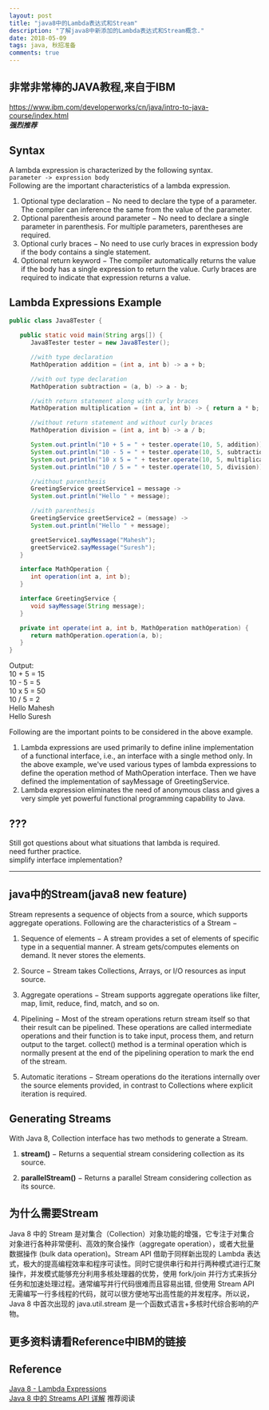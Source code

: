 ```yaml
---
layout: post
title: "java8中的Lambda表达式和Stream"
description: "了解java8中新添加的Lambda表达式和Stream概念."
date: 2018-05-09
tags: java, 秋招准备
comments: true
---
```


## 非常非常棒的JAVA教程,来自于IBM
https://www.ibm.com/developerworks/cn/java/intro-to-java-course/index.html  
***强烈推荐***

## Syntax
A lambda expression is characterized by the following syntax.  
`parameter -> expression body`  
Following are the important characteristics of a lambda expression.  
1. Optional type declaration − No need to declare the type of a parameter. The compiler can inference the same from the value of the parameter.
2. Optional parenthesis around parameter − No need to declare a single parameter in parenthesis. For multiple parameters, parentheses are required.  
3. Optional curly braces − No need to use curly braces in expression body if the body contains a single statement.
4. Optional return keyword − The compiler automatically returns the value if the body has a single expression to return the value. Curly braces are required to indicate that expression returns a value.

## Lambda Expressions Example
```java
public class Java8Tester {

   public static void main(String args[]) {
      Java8Tester tester = new Java8Tester();

      //with type declaration
      MathOperation addition = (int a, int b) -> a + b;

      //with out type declaration
      MathOperation subtraction = (a, b) -> a - b;

      //with return statement along with curly braces
      MathOperation multiplication = (int a, int b) -> { return a * b; };

      //without return statement and without curly braces
      MathOperation division = (int a, int b) -> a / b;

      System.out.println("10 + 5 = " + tester.operate(10, 5, addition));
      System.out.println("10 - 5 = " + tester.operate(10, 5, subtraction));
      System.out.println("10 x 5 = " + tester.operate(10, 5, multiplication));
      System.out.println("10 / 5 = " + tester.operate(10, 5, division));

      //without parenthesis
      GreetingService greetService1 = message ->
      System.out.println("Hello " + message);

      //with parenthesis
      GreetingService greetService2 = (message) ->
      System.out.println("Hello " + message);

      greetService1.sayMessage("Mahesh");
      greetService2.sayMessage("Suresh");
   }

   interface MathOperation {
      int operation(int a, int b);
   }

   interface GreetingService {
      void sayMessage(String message);
   }

   private int operate(int a, int b, MathOperation mathOperation) {
      return mathOperation.operation(a, b);
   }
}
```
Output:  
10 + 5 = 15  
10 - 5 = 5  
10 x 5 = 50  
10 / 5 = 2  
Hello Mahesh  
Hello Suresh   

Following are the important points to be considered in the above example.  
1. Lambda expressions are used primarily to define inline implementation of a functional interface, i.e., an interface with a single method only. In the above example, we've used various types of lambda expressions to define the operation method of MathOperation interface. Then we have defined the implementation of sayMessage of GreetingService.
2. Lambda expression eliminates the need of anonymous class and gives a very simple yet powerful functional programming capability to Java.

## ???
Still got questions about what situations that lambda is required.  
need further practice.  
simplify interface implementation?  


<hr>

## java中的Stream(java8 new feature)
Stream represents a sequence of objects from a source, which supports aggregate operations. Following are the characteristics of a Stream −   

1. Sequence of elements − A stream provides a set of elements of specific type in a sequential manner. A stream gets/computes elements on demand. It never stores the elements.

2. Source − Stream takes Collections, Arrays, or I/O resources as input source.

3. Aggregate operations − Stream supports aggregate operations like filter, map, limit, reduce, find, match, and so on.

4. Pipelining − Most of the stream operations return stream itself so that their result can be pipelined. These operations are called intermediate operations and their function is to take input, process them, and return output to the target. collect() method is a terminal operation which is normally present at the end of the pipelining operation to mark the end of the stream.

5. Automatic iterations − Stream operations do the iterations internally over the source elements provided, in contrast to Collections where explicit iteration is required.

## Generating Streams
With Java 8, Collection interface has two methods to generate a Stream.  

1. **stream()** − Returns a sequential stream considering collection as its source.

2. **parallelStream()** − Returns a parallel Stream considering collection as its source.

## 为什么需要Stream
Java 8 中的 Stream 是对集合（Collection）对象功能的增强，它专注于对集合对象进行各种非常便利、高效的聚合操作（aggregate operation），或者大批量数据操作 (bulk data operation)。Stream API 借助于同样新出现的 Lambda 表达式，极大的提高编程效率和程序可读性。同时它提供串行和并行两种模式进行汇聚操作，并发模式能够充分利用多核处理器的优势，使用 fork/join 并行方式来拆分任务和加速处理过程。通常编写并行代码很难而且容易出错, 但使用 Stream API 无需编写一行多线程的代码，就可以很方便地写出高性能的并发程序。所以说，Java 8 中首次出现的 java.util.stream 是一个函数式语言+多核时代综合影响的产物。  

## 更多资料请看Reference中IBM的链接


## Reference
[Java 8 - Lambda Expressions](https://www.tutorialspoint.com/java8/java8_lambda_expressions.htm)  
[Java 8 中的 Streams API 详解](https://www.ibm.com/developerworks/cn/java/j-lo-java8streamapi/) 推荐阅读    
